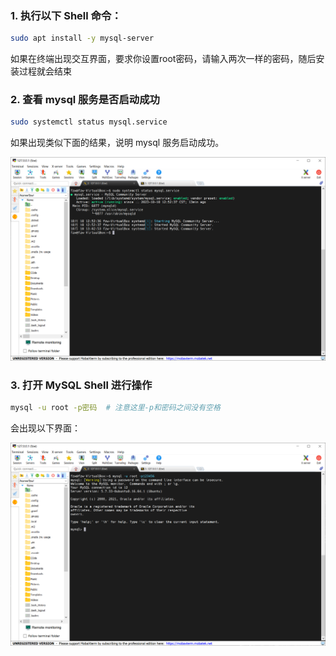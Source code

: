 ### 1. 执行以下 Shell 命令：
```bash
sudo apt install -y mysql-server

```
如果在终端出现交互界面，要求你设置root密码，请输入两次一样的密码，随后安装过程就会结束

### 2. 查看 mysql 服务是否启动成功
```bash
sudo systemctl status mysql.service

```
如果出现类似下面的结果，说明 mysql 服务启动成功。

![Alt text](img/mysql%E6%9C%8D%E5%8A%A1%E5%90%AF%E5%8A%A8%E6%88%90%E5%8A%9F.png)

### 3. 打开 MySQL Shell 进行操作
```bash
mysql -u root -p密码  # 注意这里-p和密码之间没有空格
```
会出现以下界面：

![Alt text](img/%E6%89%93%E5%BC%80MySQLShell%E8%BF%9B%E8%A1%8C%E6%93%8D%E4%BD%9C.png)